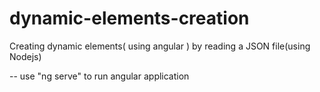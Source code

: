 # dynamic-elements-creation
Creating dynamic elements( using angular ) by reading a JSON file(using Nodejs)

-- use "ng serve" to run angular application
